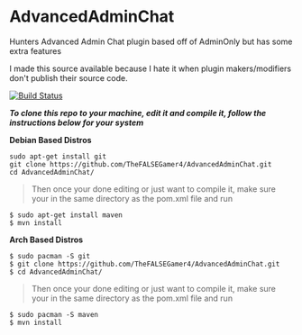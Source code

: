 # AdvancedAdminChat
Hunters Advanced Admin Chat plugin based off of AdminOnly but has some extra features

I made this source available because I hate it when plugin makers/modifiers don't publish their source code. 

[![Build Status](http://img.shields.io/travis/badges/badgerbadgerbadger.svg?style=flat-square)](https://travis-ci.org/badges/badgerbadgerbadger)

***To clone this repo to your machine, edit it and compile it, follow the instructions below for your system***


**Debian Based Distros**

```shell
sudo apt-get install git
git clone https://github.com/TheFALSEGamer4/AdvancedAdminChat.git
cd AdvancedAdminChat/
```
> Then once your done editing or just want to compile it, make sure your in the same directory as the pom.xml file and run
```shell
$ sudo apt-get install maven
$ mvn install
```

**Arch Based Distros**

```shell
$ sudo pacman -S git
$ git clone https://github.com/TheFALSEGamer4/AdvancedAdminChat.git
$ cd AdvancedAdminChat/
```
> Then once your done editing or just want to compile it, make sure your in the same directory as the pom.xml file and run
```shell
$ sudo pacman -S maven
$ mvn install
```
